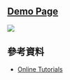 
## [Demo Page](https://andrew781026.github.io/daliy-web-ui/)

[![](https://i.imgur.com/ZNFIqYp.png)](https://andrew781026.github.io/daliy-web-ui/)

## 參考資料

- [Online Tutorials](https://www.youtube.com/channel/UCbwXnUipZsLfUckBPsC7Jog)